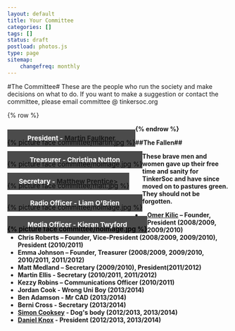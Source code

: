 ```yaml
---
layout: default 
title: Your Committee
categories: []
tags: []
status: draft
postload: photos.js
type: page
sitemap:
    changefreq: monthly
---
```


<style>

section figure {
    float: left;
    clear: both;
    
    position: relative;
    overflow: auto;
    display: inline-block;
    
    margin: 0 auto;
    padding: 30px 0 0 0;
    font-size: 15px;
}

section figure img {
    vertical-align: bottom;
}

section figure figcaption {
    position: absolute;
    bottom: 0;
    left: 0;
    right: 0;
    
    background: rgba(0,0,0,0.7);
    text-align: center;
    color: #fff; 
    padding: 10px;
}

section#container {
	margin-right: auto;
	margin-left: auto;
}

@media (max-width: 768px) {
section figure img {
	width: 100%;
}

}


</style>

#The Committee#
These are the people who run the society and make decisions on what to do. If you want to make a suggestion or contact the committee, please email committee @ tinkersoc.org

{% row %}
<section id="container" class=".col-md-12">
<figure class="item">
{% picture face committee/martin.jpg %}
<figcaption>
<strong>President - <a href="www.martinfaulkner.co.uk">Martin Faulkner</a></strong>
</figcaption>
</figure>

<figure class="item">
{% picture face committee/noimage.jpg %}
<figcaption>
<strong>Treasurer - Christina Nutton</a></strong>
</figcaption>
</figure>

<figure class="item">
{% picture face committee/matt.jpg %}
<figcaption>
<strong>Secretary - <a href="http://www.electronicbyte.cc">Matthew Prentice></a></strong>
</figcaption>
</figure>

<figure class="item">
{% picture face committee/noimage.jpg %}
<figcaption>
<strong>Radio Officer - Liam O'Brien</a>
</figcaption>
</figure>

<figure class="item">
{% picture face committee/noimage.jpg %}
<figcaption>
<strong>Media Officer - Kieran Twyford</a>
</figcaption>
</figure>
{% endrow %}

##The Fallen##

These brave men and women gave up their free time and sanity for TinkerSoc and
have since moved on to pastures green. They should not be forgotten.

* <strong><a href="http://omer.me/">Omer Kilic</a></strong> – Founder, President (2008/2009, 2009/2010)
* **Chris Roberts** – Founder, Vice-President (2008/2009, 2009/2010), President (2010/2011)
* **Emma Johnson** – Founder, Treasurer (2008/2009, 2009/2010, 2010/2011, 2011/2012)
* **Matt Medland** – Secretary (2009/2010), President(2011/2012)
* **Martin Ellis** - Secretary (2010/2011, 2011/2012)
* **Kezzy Robins** – Communications Officer (2010/2011)
* **Jordan Cook** - Wrong Uni Boy (2013/2014)
* **Ben Adamson** - Mr CAD (2013/2014)
* **Berni Cross** - Secretary (2013/2014)
* <strong><a href="http://graymalk.in/">Simon Cooksey</a></strong> - Dog's body (2012/2013, 2013/2014)
* <strong><a href="http://www.cs.kent.ac.uk/people/rpg/dk242/">Daniel Knox</a></strong> - President (2012/2013, 2013/2014)

